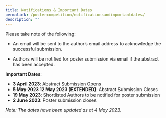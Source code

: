 ```yaml
---
title: Notifications & Important Dates
permalink: /postercompetition/notificationsandimportantdates/
description: ""
---
```

Please take note of the following:

* An email will be sent to the author’s email address to acknowledge the successful submission.

* Authors will be notified for poster submission via email if the abstract has been accepted.

**Important Dates**:
* **3 April 2023**: Abstract Submission Opens 
* **~~5 May 2023~~ 12 May 2023 (EXTENDED)**: Abstract Submission Closes
* **19 May 2023**: Shortlisted Authors to be notified for poster submission
* **2 June 2023**: Poster submission closes 

*Note: The dates have been updated as at 4 May 2023.*